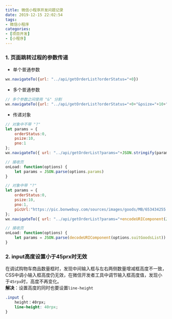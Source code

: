 ```yaml
---
title: 微信小程序开发问题记录
date: 2019-12-15 22:02:54
tags:
- 微信小程序
categories:
- [项目开发]
- [小程序]
---
```


### 1. 页面跳转过程的参数传递
- 单个普通参数
```js
wx.navigateTo({url: "../api/getOrderList?orderStatus="+0})
```

- 多个普通参数
```js
// 多个参数之间使用 "&" 分割
wx.navigateTo({url: "../api/getOrderList?orderStatus="+0+"&psize="+10+"&pno="1})
```

- 传递对象
```js
// 对象中不带 "?"
let params = { 
    orderStatus:0, 
    psize:10,
    pno:1
};
wx.navigateTo({ url: "../api/getOrderList?params="+JSON.stringify(params) })

// 接收页
onLoad: function(options) {
    let params = JSON.parse(options.params)
}

// 对象中带 "?"
let params = {
    orderStatus:0,
    psize:10,
    pno:1,
    picUrl:"https://pic.bonwebuy.com/sources/images/goods/MB/653434255.png?x-oss-process=image/resize,m_fill,w_500,h_500/quality,q_90
};
wx.navigateTo({ url: "../api/getOrderList?params="+encodeURIComponent(JSON.stringify(params)) })

// 接收页
onLoad: function(options) {
    let params = JSON.parse(decodeURIComponent(options.suitGoodsList))
}
```

### 2. input高度设置小于45prx时无效
在调试购物车商品数量框时，发现中间输入框与左右两侧数量增减框高度不一致，CSS中调小输入框高度仍无效，在微信开发者工具中调节输入框高度值，发现小于`45rpx`时，高度不再变化。  
**解决**：设置高度的同时也要设置`line-height`
```css
.input {
    height：40rpx;
    line-height: 40rpx;
}
```